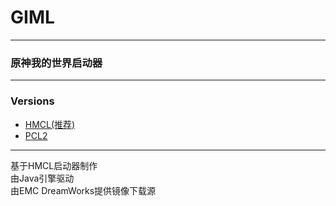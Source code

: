 # GIML
------------
### 原神我的世界启动器
------------
### Versions
- [HMCL(推荐)](HMCL)
- [PCL2](PCL)
------------
基于HMCL启动器制作<br>
由Java引擎驱动<br>
由EMC DreamWorks提供镜像下载源
